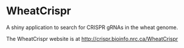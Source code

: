 # WheatCrispr

A shiny application to search for CRISPR gRNAs in the wheat genome. 

The WheatCrispr website is at http://crispr.bioinfo.nrc.ca/WheatCrispr

